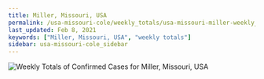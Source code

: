 ```yaml
---
title: Miller, Missouri, USA
permalink: /usa-missouri-cole/weekly_totals/usa-missouri-miller-weekly_totals.html
last_updated: Feb 8, 2021
keywords: ["Miller, Missouri, USA", "weekly totals"]
sidebar: usa-missouri-cole_sidebar
---
```


![Weekly Totals of Confirmed Cases for Miller, Missouri, USA](/covid_tracker/images/graphs/usa-missouri-miller-weekly_totals_graph.png)
